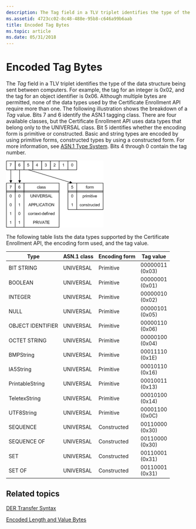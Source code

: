 ```yaml
---
description: The Tag field in a TLV triplet identifies the type of the data structure being sent between computers.
ms.assetid: 4723cc02-8c48-488e-95b8-c646a99b6aab
title: Encoded Tag Bytes
ms.topic: article
ms.date: 05/31/2018
---
```


# Encoded Tag Bytes

The *Tag* field in a TLV triplet identifies the type of the data structure being sent between computers. For example, the tag for an integer is 0x02, and the tag for an object identifier is 0x06. Although multiple bytes are permitted, none of the data types used by the Certificate Enrollment API require more than one. The following illustration shows the breakdown of a *Tag* value. Bits 7 and 6 identify the ASN.1 tagging class. There are four available classes, but the Certificate Enrollment API uses data types that belong only to the UNIVERSAL class. Bit 5 identifies whether the encoding form is primitive or constructed. Basic and string types are encoded by using primitive forms, constructed types by using a constructed form. For more information, see [ASN.1 Type System](about-asn-1-type-system.md). Bits 4 through 0 contain the tag number.

![der tlv tag byte](images/der-tlv-tagbyte.png)

The following table lists the data types supported by the Certificate Enrollment API, the encoding form used, and the tag value.

| Type              | ASN.1 class | Encoding form | Tag value                             |
|-------------------|-------------|---------------|---------------------------------------|
| BIT STRING        | UNIVERSAL   | Primitive     | 00000011<br/> (0x03)<br/> |
| BOOLEAN           | UNIVERSAL   | Primitive     | 00000001<br/> (0x01)<br/> |
| INTEGER           | UNIVERSAL   | Primitive     | 00000010<br/> (0x02)<br/> |
| NULL              | UNIVERSAL   | Primitive     | 00000101<br/> (0x05)<br/> |
| OBJECT IDENTIFIER | UNIVERSAL   | Primitive     | 00000110<br/> (0x06)<br/> |
| OCTET STRING      | UNIVERSAL   | Primitive     | 00000100<br/> (0x04)<br/> |
| BMPString         | UNIVERSAL   | Primitive     | 00011110<br/> (0x1E)<br/> |
| IA5String         | UNIVERSAL   | Primitive     | 00010110<br/> (0x16)<br/> |
| PrintableString   | UNIVERSAL   | Primitive     | 00010011<br/> (0x13)<br/> |
| TeletexString     | UNIVERSAL   | Primitive     | 00010100<br/> (0x14)<br/> |
| UTF8String        | UNIVERSAL   | Primitive     | 00001100<br/> (0x0C)<br/> |
| SEQUENCE          | UNIVERSAL   | Constructed   | 00110000<br/> (0x30)<br/> |
| SEQUENCE OF       | UNIVERSAL   | Constructed   | 00110000<br/> (0x30)<br/> |
| SET               | UNIVERSAL   | Constructed   | 00110001<br/> (0x31)<br/> |
| SET OF            | UNIVERSAL   | Constructed   | 00110001<br/> (0x31)<br/> |



 

## Related topics

<dl> <dt>

[DER Transfer Syntax](about-der-transfer-syntax.md)
</dt> <dt>

[Encoded Length and Value Bytes](about-encoded-length-and-value-bytes.md)
</dt> </dl>

 

 




